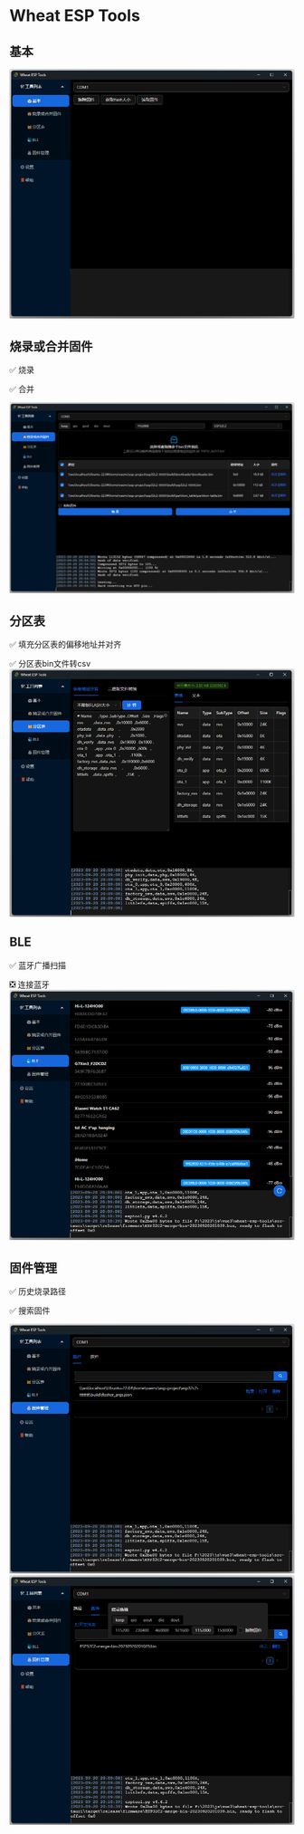 # Wheat ESP Tools


## 基本
![](images/1.png)

## 烧录或合并固件
✅ 烧录

✅ 合并

![](images/2.png)

## 分区表
✅ 填充分区表的偏移地址并对齐

✅ 分区表bin文件转csv
![](images/3.png)

## BLE
✅ 蓝牙广播扫描

❎ 连接蓝牙
![](images/4.png)

## 固件管理
✅ 历史烧录路径

✅ 搜索固件

![](images/5-1.png)
![](images/5-2.png)